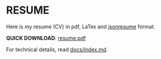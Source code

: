 # RESUME
Here is my resume (CV) in pdf, LaTex and [jsonresume](https://jsonresume.org/) format.

**QUICK DOWNLOAD**: [resume.pdf](https://raw.githubusercontent.com/HarimbolaSantatra/resume/link-test/resume.pdf)

For technical details, read [docs/index.md](docs/index.md).
